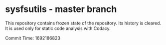 # sysfsutils - master branch

This repository contains frozen state of the repository.
Its history is cleared. It is used only for static code
analysis with Codacy.

Commit Time: 1692186823